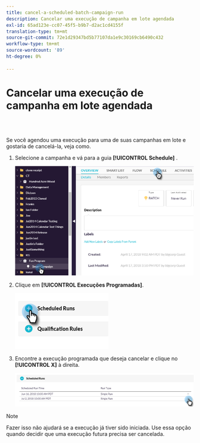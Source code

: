 ```yaml
---
title: cancel-a-scheduled-batch-campaign-run
description: Cancelar uma execução de campanha em lote agendada
exl-id: 65ad123e-cc07-45f5-b9b7-d2ac1cd4155f
translation-type: tm+mt
source-git-commit: 72e1d29347bd5b77107da1e9c30169cb6490c432
workflow-type: tm+mt
source-wordcount: '89'
ht-degree: 0%

---
```


# Cancelar uma execução de campanha em lote agendada

<br> 

Se você agendou uma execução para uma de suas campanhas em lote e gostaria de cancelá-la, veja como.

1. Selecione a campanha e vá para a guia **[!UICONTROL Schedule]** .

   ![Imagem Um](/help/sky/assets/smart-campaigns/cancel-a-scheduled-batch-campaign-run/cancel-a-scheduled-batch-campaign-run-1.png)

1. Clique em **[!UICONTROL Execuções Programadas]**.

   ![Imagem dois](/help/sky/assets/smart-campaigns/cancel-a-scheduled-batch-campaign-run/cancel-a-scheduled-batch-campaign-run-2.png)

1. Encontre a execução programada que deseja cancelar e clique no **[!UICONTROL X]** à direita.

   ![Imagem Três](/help/sky/assets/smart-campaigns/cancel-a-scheduled-batch-campaign-run/cancel-a-scheduled-batch-campaign-run-3.png)

>[!NOTE]
>
>Fazer isso não ajudará se a execução já tiver sido iniciada. Use essa opção quando decidir que uma execução futura precisa ser cancelada.

